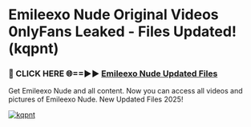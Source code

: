 # Emileexo Nude Original Videos 0nlyFans Leaked - Files Updated! (kqpnt)

<h3>🔴 CLICK HERE 🌐==►► <a href="https://tinyurl.com/yc6ubb5a" rel="nofollow">Emileexo Nude Updated Files</a></h3>

Get Emileexo Nude and all content. Now you can access all videos and pictures of Emileexo Nude. New Updated Files 2025!

[![kqpnt](https://i.imgur.com/7eu0CRL.gif)](https://tinyurl.com/yc6ubb5a)
